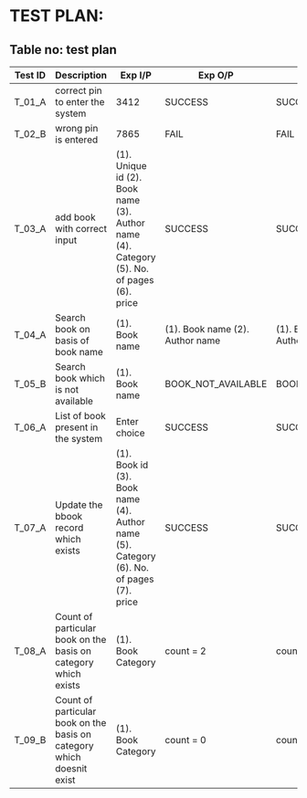 # TEST PLAN:

## Table no: test plan

| **Test ID** | **Description**                                              | **Exp I/P** | **Exp O/P** | **Actual Out** | **Pass/Fail** |
|-------------|--------------------------------------------------------------|------------|-------------|----------------|------------------|
|  T_01_A     | correct pin to enter the system  | 3412 |SUCCESS | SUCCESS | PASS |
|  T_02_B     | wrong pin is entered | 7865 | FAIL | FAIL |PASS |
|  T_03_A     | add book with correct input| (1). Unique id (2). Book name (3). Author name (4). Category (5). No. of pages (6). price | SUCCESS | SUCCESS | PASS |
|  T_04_A     | Search book on basis of book name| (1). Book name | (1). Book name (2). Author name  | (1). Book name (2). Author name | PASS |
|  T_05_B     | Search book which is not available | (1). Book name | BOOK_NOT_AVAILABLE | BOOK_NOT_AVAILABLE | PASS |
|  T_06_A     | List of book present in the system | Enter choice | SUCCESS | SUCCESS | PASS |
|  T_07_A     | Update the bbook record which exists | (1). Book id (3). Book name (4). Author name (5). Category (6). No. of pages (7). price  | SUCCESS | SUCCESS | PASS |
|  T_08_A     | Count of particular book on the basis on category which exists| (1). Book Category  | count = 2 | count = 2 | PASS |
|  T_09_B      | Count of particular book on the basis on category which doesnit exist| (1). Book Category  | count = 0 | count = 0 | PASS |
